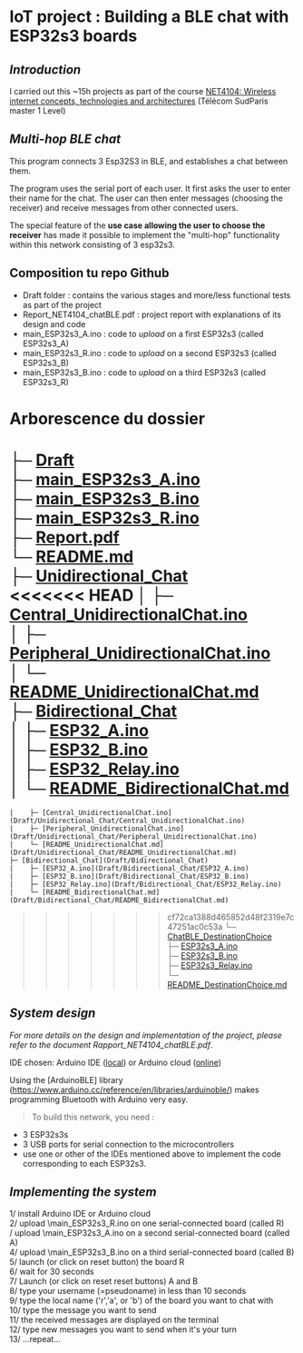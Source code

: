# **IoT project : Building a BLE chat with ESP32s3 boards**

## *Introduction*

I carried out this ~15h projects as part of the course [NET4104: Wireless internet concepts, technologies and architectures](https://enseignements.telecom-sudparis.eu/fiche.php?c=NET4104) (Télécom SudParis master 1 Level)

## *Multi-hop BLE chat*

This program connects 3 Esp32S3 in BLE, and establishes a chat between them.

The program uses the serial port of each user. 
It first asks the user to enter their name for the chat. 
The user can then enter messages (choosing the receiver) and receive messages from other connected users.

The special feature of the **use case allowing the user to choose the receiver** has made it possible to implement the "multi-hop" functionality within this network consisting of 3 esp32s3.

## Composition tu repo Github

* Draft folder : contains the various stages and more/less functional tests as part of the project
* Report_NET4104_chatBLE.pdf : project report with explanations of its design and code
* main_ESP32s3_A.ino : code to *upload* on a first ESP32s3 (called ESP32s3_A)
* main_ESP32s3_R.ino : code to *upload* on a second ESP32s3 (called ESP32s3_B)
* main_ESP32s3_B.ino : code to *upload* on a third ESP32s3 (called ESP32s3_R)


# Arborescence du dossier

├─ [Draft](Draft)  
├─ [main_ESP32s3_A.ino](main_ESP32s3_A.ino)  
├─ [main_ESP32s3_B.ino](main_ESP32s3_B.ino)  
├─ [main_ESP32s3_R.ino](main_ESP32s3_R.ino)  
├─ [Report.pdf](Report.pdf)  
└─ [README.md](README.md)  
    ├─ [Unidirectional_Chat](Draft/Unidirectional_Chat)  
<<<<<<< HEAD
    │    ├─ [Central_UnidirectionalChat.ino](Draft/Unidirectional_Chat/Central_UnidirectionalChat.ino)  
    │    ├─ [Peripheral_UnidirectionalChat.ino](Draft/Unidirectional_Chat/Peripheral_UnidirectionalChat.ino)  
    │    └─ [README_UnidirectionalChat.md](Draft/Unidirectional_Chat/README_UnidirectionalChat.md)  
    ├─ [Bidirectional_Chat](Draft/Bidirectional_Chat)  
    │    ├─ [ESP32_A.ino](Draft/Bidirectional_Chat/ESP32_A.ino)  
    │    ├─ [ESP32_B.ino](Draft/Bidirectional_Chat/ESP32_B.ino)  
    │    ├─ [ESP32_Relay.ino](Draft/Bidirectional_Chat/ESP32_Relay.ino)  
    │    └─ [README_BidirectionalChat.md](Draft/Bidirectional_Chat/README_BidirectionalChat.md)  
=======
    |    ├─ [Central_UnidirectionalChat.ino](Draft/Unidirectional_Chat/Central_UnidirectionalChat.ino)  
    |    ├─ [Peripheral_UnidirectionalChat.ino](Draft/Unidirectional_Chat/Peripheral_UnidirectionalChat.ino)  
    |    └─ [README_UnidirectionalChat.md](Draft/Unidirectional_Chat/README_UnidirectionalChat.md)  
    ├─ [Bidirectional_Chat](Draft/Bidirectional_Chat)  
    |    ├─ [ESP32_A.ino](Draft/Bidirectional_Chat/ESP32_A.ino)  
    |    ├─ [ESP32_B.ino](Draft/Bidirectional_Chat/ESP32_B.ino)  
    |    ├─ [ESP32_Relay.ino](Draft/Bidirectional_Chat/ESP32_Relay.ino)  
    |    └─ [README_BidirectionalChat.md](Draft/Bidirectional_Chat/README_BidirectionalChat.md)  
>>>>>>> cf72ca1388d465852d48f2319e7c47251ac0c53a
    └─ [ChatBLE_DestinationChoice](Draft/ChatBLE_DestinationChoice)  
        ├─ [ESP32s3_A.ino](Draft/ChatBLE_DestinationChoice/ESP32s3_A.ino)  
        ├─ [ESP32s3_B.ino](Draft/ChatBLE_DestinationChoice/ESP32s3_B.ino)  
        ├─ [ESP32s3_Relay.ino](Draft/ChatBLE_DestinationChoice/ESP32s3_Relay.ino)  
        └─ [README_DestinationChoice.md](Draft/ChatBLE_DestinationChoice/README_DestinationChoice.md)  







## *System design*
*For more details on the design and implementation of the project, please refer to the document Rapport_NET4104_chatBLE.pdf*.

IDE chosen: Arduino IDE ([local](https://docs.arduino.cc/software/ide-v2)) or Arduino cloud ([online](https://cloud.arduino.cc/))

Using the [ArduinoBLE] library (https://www.arduino.cc/reference/en/libraries/arduinoble/) makes programming Bluetooth with Arduino very easy.

> To build this network, you need : 
* 3 ESP32s3s
* 3 USB ports for serial connection to the microcontrollers
* use one or other of the IDEs mentioned above to implement the code corresponding to each ESP32s3.

## *Implementing the system*
1/ install Arduino IDE or Arduino cloud  
2/ upload \main_ESP32s3_R.ino on one serial-connected board (called R)   
/ upload \main_ESP32s3_A.ino on a second serial-connected board (called A)  
4/ upload \main_ESP32s3_B.ino on a third serial-connected board (called B)  
5/ launch (or click on reset button) the board R  
6/ wait for 30 seconds  
7/ Launch (or click on reset reset buttons) A and B  
8/ type your username (=pseudoname) in less than 10 seconds  
9/ type the local name ('r','a', or 'b') of the board you want to chat with  
10/ type the message you want to send  
11/ the received messages are displayed on the terminal  
12/ type new messages you want to send when it's your turn  
13/ ...repeat...  




